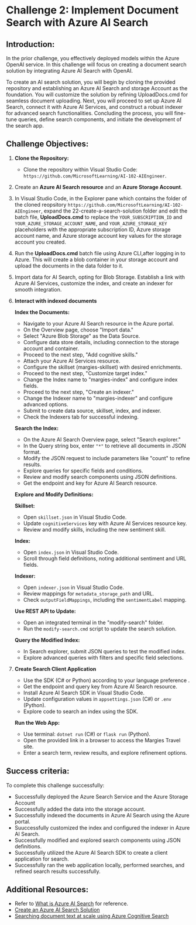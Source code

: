 # Challenge 2: Implement Document Search with Azure AI Search

## Introduction:
In the prior challenge, you effectively deployed models within the Azure OpenAI service. In this challenge will focus on creating a document search solution by integrating Azure AI Search with OpenAI. 

To create an AI search solution, you will begin by cloning the provided repository and establishing an Azure AI Search and storage Account as the foundation. You will customize the solution by refining UploadDocs.cmd for seamless document uploading. Next, you will proceed to set up Azure AI Search, connect it with Azure AI Services, and construct a robust indexer for advanced search functionalities. Concluding the process, you will fine-tune queries, define search components, and initiate the development of the search app.

## Challenge Objectives:

1. **Clone the Repository:**
   - Clone the repository within Visual Studio Code: `https://github.com/MicrosoftLearning/AI-102-AIEngineer`.

2. Create an **Azure AI Search resource** and an **Azure Storage Account**.

3. In Visual Studio Code, in the Explorer pane which contains the folder of the cloned reopsitory `https://github.com/MicrosoftLearning/AI-102-AIEngineer`, expand the 22-create-a-search-solution folder and edit the batch file, **UploadDocs.cmd** to replace the `YOUR_SUBSCRIPTION_ID` and `YOUR_AZURE_STORAGE_ACCOUNT_NAME`, and `YOUR_AZURE_STORAGE_KEY` placeholders with the appropriate subscription ID, Azure storage account name, and Azure storage account key values for the storage account you created.

4. Run the **UploadDocs.cmd** batch file using Azure CLI,after logging in to Azure. This will create a blob container in your storage account and upload the documents in the data folder to it.

1. Import data for AI Search, opting for Blob Storage. Establish a link with Azure AI Services, customize the index, and create an indexer for smooth integration.
   
1. **Interact with indexed documents**
   
      **Index the Documents:**
      
   - Navigate to your Azure AI Search resource in the Azure portal.
   - On the Overview page, choose "Import data."
   - Select "Azure Blob Storage" as the Data Source.
   - Configure data store details, including connection to the storage account and container.
   - Proceed to the next step, "Add cognitive skills."
   - Attach your Azure AI Services resource.
   - Configure the skillset (margies-skillset) with desired enrichments.
   - Proceed to the next step, "Customize target index."
   - Change the Index name to "margies-index" and configure index fields.
   - Proceed to the next step, "Create an indexer."
   - Change the Indexer name to "margies-indexer" and configure advanced options.
   - Submit to create data source, skillset, index, and indexer.
   - Check the Indexers tab for successful indexing.
    
   **Search the Index:**
   
   - On the Azure AI Search Overview page, select "Search explorer."
   - In the Query string box, enter `"*"` to retrieve all documents in JSON format.
   - Modify the JSON request to include parameters like "count" to refine results.
   - Explore queries for specific fields and conditions.
   - Review and modify search components using JSON definitions.
   - Get the endpoint and key for Azure AI Search resource.

   
   **Explore and Modify Definitions:**
      
   **Skillset:**
      - Open `skillset.json` in Visual Studio Code.
      - Update `cognitiveServices` key with Azure AI Services resource key.
      - Review and modify skills, including the new sentiment skill.

   **Index:**
      - Open `index.json` in Visual Studio Code.
      - Scroll through field definitions, noting additional sentiment and URL fields.
    
   **Indexer:**
      - Open `indexer.json` in Visual Studio Code.
      - Review mappings for `metadata_storage_path` and URL.
      - Check `outputFieldMappings`, including the `sentimentLabel` mapping.

   **Use REST API to Update:**
      - Open an integrated terminal in the "modify-search" folder.
      - Run the `modify-search.cmd` script to update the search solution.
      
   **Query the Modified Index:**
      - In Search explorer, submit JSON queries to test the modified index.
      - Explore advanced queries with filters and specific field selections.


1. **Create Search Client Application** 

   - Use the SDK (C# or Python) according to your language preference .
   - Get the endpoint and query key from Azure AI Search resource.
   - Install Azure AI Search SDK in Visual Studio Code.
   - Update configuration values in `appsettings.json` (C#) or `.env` (Python).
   - Explore code to search an index using the SDK.
     
   **Run the Web App:**
   - Use terminal: `dotnet run` (C#) or `flask run` (Python).
   - Open the provided link in a browser to access the Margies Travel site.
   - Enter a search term, review results, and explore refinement options.


## Success criteria:
To complete this challenge successfully:

- Successfully deployed the Azure Search Service and the Azure Storage Account
- Successfully added the data into the storage account.
- Successfully indexed the documents in Azure AI Search using the Azure portal.
- Suuccessfully customized the index and configured the indexer in Azure AI Search.
- Successfully modified and explored search components using JSON definitions.
- Successfully utilized the Azure AI Search SDK to create a client application for search.
- Successfully ran the web application locally, performed searches, and refined search results successfully.

  

## Additional Resources:

- Refer to [What is Azure AI Search](https://learn.microsoft.com/en-us/azure/search/search-what-is-azure-search) for reference.
- [Create an Azure AI Search Solution](https://github.com/MicrosoftLearning/AI-102-AIEngineer/blob/master/Instructions/22-azure-search.md)
- [Searching document text at scale using Azure Cognitive Search](https://benalexkeen.com/searching-document-text-at-scale-using-azure-cognitive-search/)



